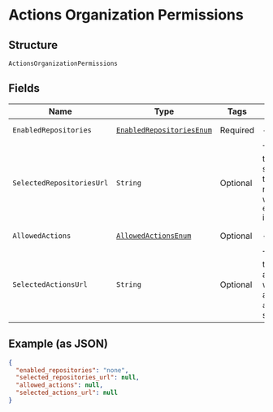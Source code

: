 
# Actions Organization Permissions

## Structure

`ActionsOrganizationPermissions`

## Fields

| Name | Type | Tags | Description | Getter | Setter |
|  --- | --- | --- | --- | --- | --- |
| `EnabledRepositories` | [`EnabledRepositoriesEnum`](../../doc/models/enabled-repositories-enum.md) | Required | - | EnabledRepositoriesEnum getEnabledRepositories() | setEnabledRepositories(EnabledRepositoriesEnum enabledRepositories) |
| `SelectedRepositoriesUrl` | `String` | Optional | The API URL to use to get or set the selected repositories that are allowed to run GitHub Actions, when `enabled_repositories` is set to `selected`. | String getSelectedRepositoriesUrl() | setSelectedRepositoriesUrl(String selectedRepositoriesUrl) |
| `AllowedActions` | [`AllowedActionsEnum`](../../doc/models/allowed-actions-enum.md) | Optional | - | AllowedActionsEnum getAllowedActions() | setAllowedActions(AllowedActionsEnum allowedActions) |
| `SelectedActionsUrl` | `String` | Optional | The API URL to use to get or set the actions and reusable workflows that are allowed to run, when `allowed_actions` is set to `selected`. | String getSelectedActionsUrl() | setSelectedActionsUrl(String selectedActionsUrl) |

## Example (as JSON)

```json
{
  "enabled_repositories": "none",
  "selected_repositories_url": null,
  "allowed_actions": null,
  "selected_actions_url": null
}
```

